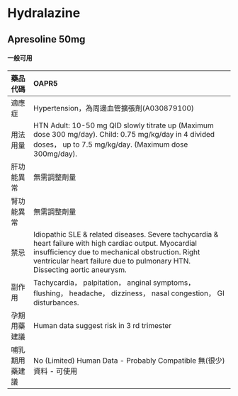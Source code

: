 # Hydralazine

## Apresoline 50mg

#### 一般可用

| 藥品代碼       | OAPR5                                                                                                                                                                                                                                     |
|:---------------|:------------------------------------------------------------------------------------------------------------------------------------------------------------------------------------------------------------------------------------------|
| 適應症         | Hypertension，為周邊血管擴張劑(A030879100)                                                                                                                                                                                                |
| 用法用量       | HTN Adult: 10-50 mg QID slowly titrate up (Maximum dose 300 mg/day). Child: 0.75 mg/kg/day in 4 divided doses， up to 7.5 mg/kg/day. (Maximum dose 300mg/day).                                                                            |
| 肝功能異常     | 無需調整劑量                                                                                                                                                                                                                              |
| 腎功能異常     | 無需調整劑量                                                                                                                                                                                                                              |
| 禁忌           | Idiopathic SLE & related diseases. Severe tachycardia & heart failure with high cardiac output. Myocardial insufficiency due to mechanical obstruction. Right ventricular heart failure due to pulmonary HTN. Dissecting aortic aneurysm. |
| 副作用         | Tachycardia， palpitation， anginal symptoms， flushing， headache， dizziness， nasal congestion， GI disturbances.                                                                                                                      |
| 孕期用藥建議   | Human data suggest risk in 3 rd trimester                                                                                                                                                                                                 |
| 哺乳期用藥建議 | No (Limited) Human Data - Probably Compatible 無(很少)資料 - 可使用                                                                                                                                                                       |


